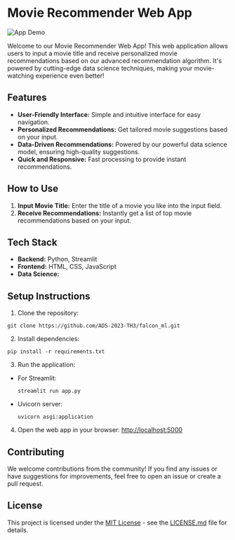 # Movie Recommender Web App

![App Demo](link-to-demo-gif-or-screenshot)

Welcome to our Movie Recommender Web App! This web application allows users to input a movie title and receive personalized movie recommendations based on our advanced recommendation algorithm. It's powered by cutting-edge data science techniques, making your movie-watching experience even better!

## Features

- **User-Friendly Interface:** Simple and intuitive interface for easy navigation.
- **Personalized Recommendations:** Get tailored movie suggestions based on your input.
- **Data-Driven Recommendations:** Powered by our powerful data science model, ensuring high-quality suggestions.
- **Quick and Responsive:** Fast processing to provide instant recommendations.

## How to Use

1. **Input Movie Title:** Enter the title of a movie you like into the input field.
2. **Receive Recommendations:** Instantly get a list of top movie recommendations based on your input.

## Tech Stack

- **Backend:** Python, Streamlit 
- **Frontend:** HTML, CSS, JavaScript 
- **Data Science:** 

## Setup Instructions

1. Clone the repository:

```
git clone https://github.com/ADS-2023-TH3/falcon_ml.git
```

2. Install dependencies:

```
pip install -r requirements.txt
```

3. Run the application:
- For Streamlit:
  ```
  streamlit run app.py

- Uvicorn server:
  ```
  uvicorn asgi:application
  ```
4. Open the web app in your browser: [http://localhost:5000](http://localhost:5000)

## Contributing

We welcome contributions from the community! If you find any issues or have suggestions for improvements, feel free to open an issue or create a pull request.

## License

This project is licensed under the [MIT License](LICENSE.md) - see the [LICENSE.md](LICENSE.md) file for details.

